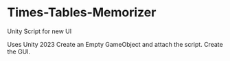 # Times-Tables-Memorizer
Unity Script for new UI

Uses Unity 2023 Create an Empty GameObject and attach the script.
Create the GUI.
